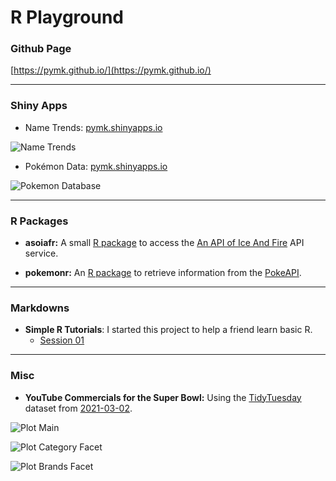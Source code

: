# R Playground

### Github Page

[https://pymk.github.io/](https://pymk.github.io/)

---

### Shiny Apps

- Name Trends: [pymk.shinyapps.io](https://pymk.shinyapps.io/name_trends/)

 ![Name Trends](https://user-images.githubusercontent.com/9125028/131270225-5c752095-da71-4abc-be09-9cd2ea05578e.png)

- Pokémon Data: [pymk.shinyapps.io](https://pymk.shinyapps.io/shiny_pokemon/)

 ![Pokemon Database](https://user-images.githubusercontent.com/9125028/146690902-d6a808f1-cafc-4d96-98a1-e192375ad3c9.png)

---

### R Packages

- **asoiafr:** A small [R package](https://github.com/pymk/R/tree/master/asoiafr) to access the [An API of Ice And Fire](https://anapioficeandfire.com/Documentation) API service.

- **pokemonr:** An [R package](https://github.com/pymk/R/tree/master/pokemonr) to retrieve information from the [PokeAPI](https://pokeapi.co/).

---

### Markdowns

- **Simple R Tutorials**: I started this project to help a friend learn basic R.
  - [Session 01](https://pymk.github.io/simple_r/session_01.html)

---

### Misc

- **YouTube Commercials for the Super Bowl:** Using the [TidyTuesday](https://github.com/rfordatascience/tidytuesday/) dataset from [2021-03-02](https://github.com/rfordatascience/tidytuesday/blob/master/data/2021/2021-03-02/readme.md).

 ![Plot Main](https://user-images.githubusercontent.com/9125028/140657868-d8241c45-0c81-4bdd-94ca-da0702723067.png)

 ![Plot Category Facet](https://user-images.githubusercontent.com/9125028/140657861-bd047f6f-6fc7-4de3-b87e-c25669471be8.png)

 ![Plot Brands Facet](https://user-images.githubusercontent.com/9125028/140657864-27dd3d1d-f638-4497-8250-b08b4f7f264b.png)
